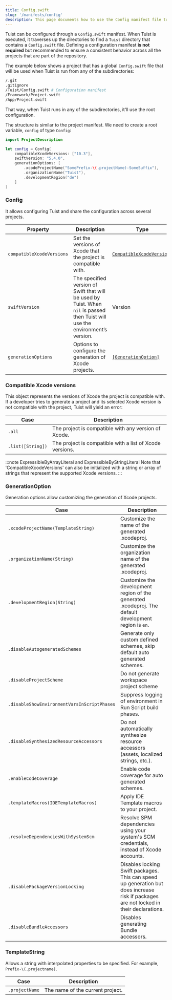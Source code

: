 ```yaml
---
title: Config.swift
slug: '/manifests/config'
description: This page documents how to use the Config manifest file to configure Tuist's functionalities globally.
---
```


Tuist can be configured through a `Config.swift` manifest.
When Tuist is executed, it traverses up the directories to find a `Tuist` directory that contains a `Config.swift` file.
Defining a configuration manifest **is not required** but recommended to ensure a consistent behavior across all the projects that are part of the repository.

The example below shows a project that has a global `Config.swift` file that will be used when Tuist is run from any of the subdirectories:

```bash
/.git
.gitignore
/Tuist/Config.swift # Configuration manifest
/Framework/Project.swift
/App/Project.swift
```

That way, when Tuist runs in any of the subdirectories, it'll use the root configuration.

The structure is similar to the project manifest. We need to create a root variable, `config` of type `Config`:

```swift
import ProjectDescription

let config = Config(
    compatibleXcodeVersions: ["10.3"],
    swiftVersion: "5.4.0",
    generationOptions: [
        .xcodeProjectName("SomePrefix-\(.projectName)-SomeSuffix"),
        .organizationName("Tuist"),
        .developmentRegion("de")
    ]
)
```

### Config

It allows configuring Tuist and share the configuration across several projects.

| Property                  | Description                                                                                                                    | Type                                                    | Required | Default |
| ------------------------- | ------------------------------------------------------------------------------------------------------------------------------ | ------------------------------------------------------- | -------- | ------- |
| `compatibleXcodeVersions` | Set the versions of Xcode that the project is compatible with.                                                                 | [`CompatibleXcodeVersions`](#compatible-xcode-versions) | No       | `.all`  |
| `swiftVersion`            | The specified version of Swift that will be used by Tuist. When `nil` is passed then Tuist will use the environment’s version. | Version                                                 | No       |         |
| `generationOptions`       | Options to configure the generation of Xcode projects.                                                                         | [`[GenerationOption]`](#generationoption)               | No       | `[]`    |

### Compatible Xcode versions

This object represents the versions of Xcode the project is compatible with. If a developer tries to generate a project and its selected Xcode version is not compatible with the project, Tuist will yield an error:

| Case              | Description                                              |
| ----------------- | -------------------------------------------------------- |
| `.all`            | The project is compatible with any version of Xcode.     |
| `.list([String])` | The project is compatible with a list of Xcode versions. |

:::note ExpressibleByArrayLiteral and ExpressibleByStringLiteral
Note that 'CompatibleXcodeVersions' can also be initialized with a string or array of strings that represent the supported Xcode versions.
:::

### GenerationOption

Generation options allow customizing the generation of Xcode projects.

| Case                                        | Description                                                                                                                            |
| ------------------------------------------- | -------------------------------------------------------------------------------------------------------------------------------------- |
| `.xcodeProjectName(TemplateString)`         | Customize the name of the generated .xcodeproj.                                                                                        |
| `.organizationName(String)`                 | Customize the organization name of the generated .xcodeproj.                                                                           |
| `.developmentRegion(String)`                | Customize the development region of the generated .xcodeproj. The default development region is `en`.                                  |
| `.disableAutogeneratedSchemes`              | Generate only custom defined schemes, skip default auto generated schemes.                                                             |
| `.disableProjectScheme`              | Do not generate workspace project scheme                                                             |
| `.disableShowEnvironmentVarsInScriptPhases` | Suppress logging of environment in Run Script build phases.                                                                            |
| `.disableSynthesizedResourceAccessors`      | Do not automatically synthesize resource accessors (assets, localized strings, etc.).                                                  |
| `.enableCodeCoverage`                       | Enable code coverage for auto generated schemes.                                                                                       |
| `.templateMacros(IDETemplateMacros)`        | Apply IDE Template macros to your project.                                                                                             |
| `.resolveDependenciesWithSystemScm`         | Resolve SPM dependencies using your system's SCM credentials, instead of Xcode accounts.                                               |
| `.disablePackageVersionLocking`             | Disables locking Swift packages. This can speed up generation but does increase risk if packages are not locked in their declarations. |
| `.disableBundleAccessors`             | Disables generating Bundle accessors. |

### TemplateString

Allows a string with interpolated properties to be specified. For example, `Prefix-\(.projectname)`.

| Case           | Description                      |
| -------------- | -------------------------------- |
| `.projectName` | The name of the current project. |
